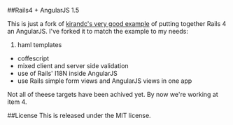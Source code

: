 ##Rails4 + AngularJS 1.5

 This is just a fork of [kirandc's very good example](https://github.com/kirandc/rails4_crud_with_angularjs) of putting together Rails 4 an AngularJS. I've forked it to match the example to my needs:

 1. haml templates
 * coffescript
 * mixed client and server side validation
 * use of Rails' I18N inside AngularJS
 * use Rails simple form views and AngularJS views in one app
 
Not all of theese targets have been achived yet. By now we're working at item 4.
 

##License
This is released under the MIT license.
